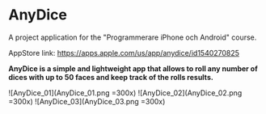 # AnyDice

A project application for the "Programmerare iPhone och Android" course.

AppStore link: https://apps.apple.com/us/app/anydice/id1540270825

**AnyDice is a simple and lightweight app that allows to roll any number of dices with up to 50 faces and keep track of the rolls results.**

![AnyDice_01](AnyDice_01.png =300x)
![AnyDice_02](AnyDice_02.png =300x)
![AnyDice_03](AnyDice_03.png =300x)
